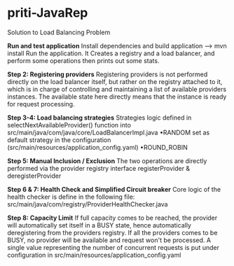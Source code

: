 # priti-JavaRep
Solution to Load Balancing Problem

**Run and test application**
Install dependencies and build application --> mvn install
Run the application. It Creates a registry and a load balancer, and perform some operations then prints out some stats.

**Step 2: Registering providers**
Registering providers is not performed directly on the load balancer itself, but rather on the registry attached to it, which is in charge of controlling and maintaining a list of available providers instances. The available state here directly means that the instance is ready for request processing.

**Step 3-4: Load balancing strategies**
Strategies logic defined in selectNextAvailableProvider() function into src/main/java/com/java/core/LoadBalancerImpl.java
•RANDOM set as default strategy in the configuration (src/main/resources/application_config.yaml)
•ROUND_ROBIN

**Step 5: Manual Inclusion / Exclusion**
The two operations are directly performed via the provider registry interface
registerProvider & deregisterProvider

**Step 6 & 7:  Health Check and Simplified Circuit breaker**
Core logic of the health checker is define in the following file: src/main/java/com/registry/ProviderHealthChecker.java

**Step 8: Capacity Limit**
If full capacity comes to be reached, the provider will automatically set itself in a BUSY state, hence automatically deregistering from the providers registry.
If all the providers comes to be BUSY, no provider will be available and request won't be processed.
A single value representing the number of concurrent requests is put under configuration in src/main/resources/application_config.yaml



